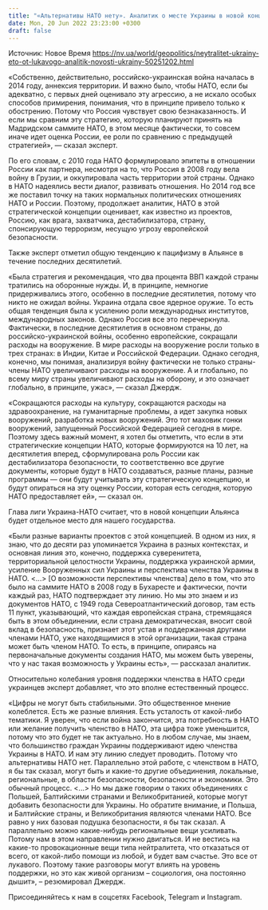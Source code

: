 ```yaml
---
title: "«Альтернативы НАТО нету». Аналитик о месте Украины в новой концепции Альянса и стратегичности членства в организации"
date: Mon, 20 Jun 2022 23:23:00 +0300
draft: false
---
```

Источник: Новое Время https://nv.ua/world/geopolitics/neytralitet-ukrainy-eto-ot-lukavogo-analitik-novosti-ukrainy-50251202.html


«Собственно, действительно, российско-украинская война началась в 2014 году, аннексия территории. И важно было, чтобы НАТО, если бы адекватно, с первых дней оценивало эту агрессию, а не искало особых способов примирения, понимания, что в принципе привело только к обострению. Потому что Россия чувствует свою безнаказанность. И если мы сравним эту стратегию, которую планируют принять на Мадридском саммите НАТО, в этом месяце фактически, то совсем иначе идет оценка России, ее роли по сравнению с предыдущей стратегией», — сказал эксперт.

По его словам, с 2010 года НАТО формулировало эпитеты в отношении России как партнера, несмотря на то, что Россия в 2008 году вела войну в Грузии, и оккупировала часть территории этой страны. Однако в НАТО надеялись вести диалог, развивать отношения. Но 2014 год все же поставил точку на таких нормальных политических отношениях НАТО и России. Поэтому, продолжает аналитик, НАТО в этой стратегической концепции оценивает, как известно из проектов, Россию, как врага, захватчика, дестабилизатора, страну, спонсирующую терроризм, несущую угрозу европейской безопасности.

Также эксперт отметил общую тенденцию к пацифизму в Альянсе в течение последних десятилетий.

«Была стратегия и рекомендация, что два процента ВВП каждой страны тратились на оборонные нужды. И, в принципе, немногие придерживались этого, особенно в последние десятилетия, потому что никто не ожидал войны. Украина отдала свое ядерное оружие. То есть общая тенденция была к усилению роли международных институтов, международных законов. Однако Россия все это перечеркнула. Фактически, в последние десятилетия в основном страны, до российско-украинской войны, особенно европейские, сокращали расходы на вооружение. В мире расходы на вооружение росли только в трех странах: в Индии, Китае и Российской Федерации. Однако сегодня, конечно, мы понимая, анализируя войну фактически не только страны-члены НАТО увеличивают расходы на вооружение. А и глобально, по всему миру страны увеличивают расходы на оборону, и это означает глобально, в принципе, ужас», — сказал Джердж.

«Сокращаются расходы на культуру, сокращаются расходы на здравоохранение, на гуманитарные проблемы, а идет закупка новых вооружений, разработка новых вооружений. Это тот маховик гонки вооружений, запущенный Российской Федерацией сегодня в мире. Поэтому здесь важный момент, я хотел бы отметить, что если в эти стратегические концепции НАТО, которые формируются на 10 лет, на десятилетия вперед, сформулирована роль России как дестабилизатора безопасности, то соответственно все другие документы, которые будут в НАТО создаваться, разные планы, разные программы — они будут учитывать эту стратегическую концепцию, и будут опираться на эту оценку России, которая есть сегодня, которую НАТО предоставляет ей», — сказал он.

Глава лиги Украина-НАТО считает, что в новой концепции Альянса будет отдельное место для нашего государства.

«Были разные варианты проектов с этой концепцией. В одном из них, я знаю, что до десяти раз упоминается Украина в разных контекстах, и основная линия это, конечно, поддержка суверенитета, территориальной целостности Украины, поддержка украинской армии, усиление Вооруженных сил Украины и перспектива членства Украины в НАТО. <...> [О возможности перспективы членства] дело в том, что это было на саммите НАТО в 2008 году в Бухаресте и фактически, почти каждый раз, НАТО подтверждает эту линию. Но мы это знаем и из документов НАТО, с 1949 года Североатлантический договор, там есть 11 пункт, указывающий, что каждая европейская страна, стремящаяся быть в этом объединении, если страна демократическая, вносит свой вклад в безопасность, признает этот устав и поддержанная другими членами НАТО, уже находящимися в этой организации, такая страна может быть членом НАТО. То есть, в принципе, опираясь на первоначальные документы создания НАТО, мы можем быть уверены, что у нас такая возможность у Украины есть», — рассказал аналитик.

Относительно колебания уровня поддержки членства в НАТО среди украинцев эксперт добавляет, что это вполне естественный процесс.

«Цифры не могут быть стабильными. Это общественное мнение колеблется. Есть же разные влияния. Есть усталость от какой-либо тематики. Я уверен, что если война закончится, эта потребность в НАТО или желание получить членство в НАТО, эта цифра тоже уменьшится, потому что это будет не так актуально. Но в любом случае, мы знаем, что большинство граждан Украины поддерживают идею членства Украины в НАТО. И нам эту линию следует проводить. Потому что альтернативы НАТО нет. Параллельно этой работе, с членством в НАТО, я бы так сказал, могут быть и какие-то другие объединения, локальные, региональные, в области безопасности, безопасности и экономики. Это обычный процесс. <...> Но мы даже говорим о таких объединениях с Польшей, Балтийскими странами и Великобританией, которые могут добавить безопасности для Украины. Но обратите внимание, и Польша, и Балтийские страны, и Великобритания являются членами НАТО. Все равно у них базовая подушка безопасности, я бы так сказал. А параллельно можно какие-нибудь региональные вещи усиливать. Потому нам в этом направлении нужно двигаться. И не вестись на какие-то провокационные вещи типа нейтралитета, что отказаться от всего, от какой-либо помощи из любой, и будет вам счастье. Это все от лукавого. Поэтому такие разговоры могут влиять на уровень поддержки, но это как живой организм – социология, она постоянно дышит», – резюмировал Джердж.

Присоединяйтесь к нам в соцсетях Facebook, Telegram и Instagram.
